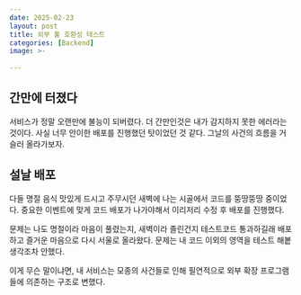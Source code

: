 ```yaml
---
date: 2025-02-23
layout: post
title: 외부 툴 호환성 테스트
categories: [Backend]
image: >-
    
---
```


## 간만에 터졌다

서비스가 정말 오랜만에 불능이 되버렸다. 더 간만인것은 내가 감지하지 못한 에러라는 것이다. 사실 너무 안이한 배포를 진행했던 탓이었던 것 같다. 그날의 사건의 흐름을 거슬러 올라가보자.

## 설날 배포

다들 명절 음식 맛있게 드시고 주무시던 새벽에 나는 시골에서 코드를 뚱땅뚱땅 중이었다. 중요한 이벤트에 맞게 코드 배포가 나가야해서 이리저리 수정 후 배포를 진행했다. 

문제는 나도 명절이라 마음이 풀렸는지, 새벽이라 졸린건지 테스트코드 통과하길래 배포하고 즐거운 마음으로 다시 서울로 올라왔다. 문제는 내 코드 이외의 영역을 테스트 해봍 생각조차 안했다.

이게 무슨 말이냐면, 내 서비스는 모종의 사건들로 인해 필연적으로 외부 확장 프로그램들에 의존하는 구조로 변했다.

